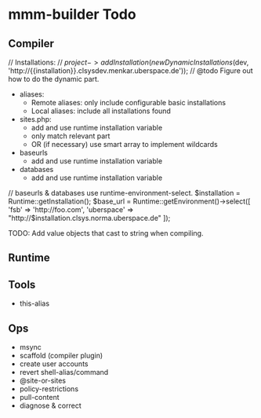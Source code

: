 mmm-builder Todo
================

Compiler
--------

// Installations:
// $project->addInstallation(new DynamicInstallations($dev, 'http://{{installation}}.clsysdev.menkar.uberspace.de'));
// @todo Figure out how to do the dynamic part.

* aliases: 
    * Remote aliases: only include configurable basic installations
    * Local aliases: include all installations found
* sites.php:
    * add and use runtime installation variable
    * only match relevant part
    * OR (if necessary) use smart array to implement wildcards
* baseurls
    * add and use runtime installation variable
* databases
    * add and use runtime installation variable

// baseurls & databases use runtime-environment-select. 
$installation = Runtime::getInstallation();
$base_url = Runtime::getEnvironment()->select([
  'fsb' => 'http://foo.com',
  'uberspace' => "http://$installation.clsys.norma.uberspace.de"
]);

TODO: Add value objects that cast to string when compiling.

Runtime
-------

Tools
-----

* this-alias

Ops
---

* msync
* scaffold (compiler plugin)
* create user accounts
* revert shell-alias/command
* @site-or-sites
* policy-restrictions
* pull-content
* diagnose & correct
